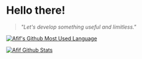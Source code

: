 # Hello there!

> *"Let's develop something useful and limitless."*

[![Afif's Github Most Used Language](https://github-readme-stats.vercel.app/api/top-langs/?username=afifurrohman-id)](https://github.com/afifurrohman-id/afifurrohman-id#readme)

[![Afif Github Stats](https://github-readme-stats.vercel.app/api?username=afifurrohman-id&theme=algolia&show_icons=true)](https://github.com/afifurrohman-id/afifurrohman-id#readme)

